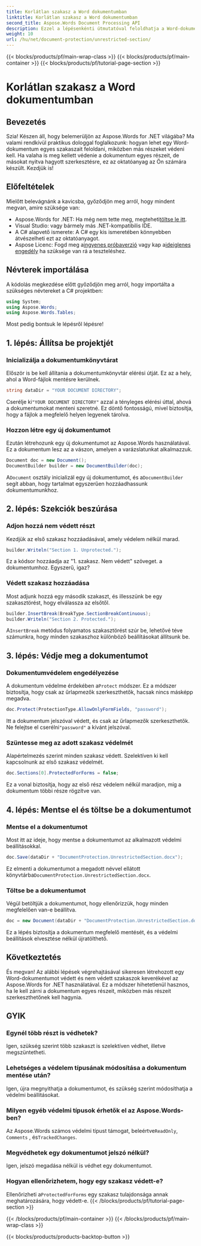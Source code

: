 ```yaml
---
title: Korlátlan szakasz a Word dokumentumban
linktitle: Korlátlan szakasz a Word dokumentumban
second_title: Aspose.Words Document Processing API
description: Ezzel a lépésenkénti útmutatóval feloldhatja a Word-dokumentum bizonyos szakaszait az Aspose.Words for .NET használatával. Tökéletes az érzékeny tartalmak védelmére.
weight: 10
url: /hu/net/document-protection/unrestricted-section/
---
```


{{< blocks/products/pf/main-wrap-class >}}
{{< blocks/products/pf/main-container >}}
{{< blocks/products/pf/tutorial-page-section >}}

# Korlátlan szakasz a Word dokumentumban

## Bevezetés

Szia! Készen áll, hogy belemerüljön az Aspose.Words for .NET világába? Ma valami rendkívül praktikus dologgal foglalkozunk: hogyan lehet egy Word-dokumentum egyes szakaszait feloldani, miközben más részeket védeni kell. Ha valaha is meg kellett védenie a dokumentum egyes részeit, de másokat nyitva hagyott szerkesztésre, ez az oktatóanyag az Ön számára készült. Kezdjük is!

## Előfeltételek

Mielőtt belevágnánk a kavicsba, győződjön meg arról, hogy mindent megvan, amire szüksége van:

-  Aspose.Words for .NET: Ha még nem tette meg, megteheti[töltse le itt](https://releases.aspose.com/words/net/).
- Visual Studio: vagy bármely más .NET-kompatibilis IDE.
- A C# alapvető ismerete: A C# egy kis ismeretében könnyebben átvészelheti ezt az oktatóanyagot.
-  Aspose Licenc: Fogd meg a[ingyenes próbaverzió](https://releases.aspose.com/) vagy kap a[ideiglenes engedély](https://purchase.aspose.com/temporary-license/) ha szüksége van rá a teszteléshez.

## Névterek importálása

A kódolás megkezdése előtt győződjön meg arról, hogy importálta a szükséges névtereket a C# projektben:

```csharp
using System;
using Aspose.Words;
using Aspose.Words.Tables;
```

Most pedig bontsuk le lépésről lépésre!

## 1. lépés: Állítsa be projektjét

### Inicializálja a dokumentumkönyvtárat

Először is be kell állítania a dokumentumkönyvtár elérési útját. Ez az a hely, ahol a Word-fájlok mentésre kerülnek.

```csharp
string dataDir = "YOUR DOCUMENT DIRECTORY";
```

 Cserélje ki`"YOUR DOCUMENT DIRECTORY"` azzal a tényleges elérési úttal, ahová a dokumentumokat menteni szeretné. Ez döntő fontosságú, mivel biztosítja, hogy a fájlok a megfelelő helyen legyenek tárolva.

### Hozzon létre egy új dokumentumot

Ezután létrehozunk egy új dokumentumot az Aspose.Words használatával. Ez a dokumentum lesz az a vászon, amelyen a varázslatunkat alkalmazzuk.

```csharp
Document doc = new Document();
DocumentBuilder builder = new DocumentBuilder(doc);
```

 A`Document` osztály inicializál egy új dokumentumot, és a`DocumentBuilder` segít abban, hogy tartalmat egyszerűen hozzáadhassunk dokumentumunkhoz.

## 2. lépés: Szekciók beszúrása

### Adjon hozzá nem védett részt

Kezdjük az első szakasz hozzáadásával, amely védelem nélkül marad.

```csharp
builder.Writeln("Section 1. Unprotected.");
```

Ez a kódsor hozzáadja az "1. szakasz. Nem védett" szöveget. a dokumentumhoz. Egyszerű, igaz?

### Védett szakasz hozzáadása

Most adjunk hozzá egy második szakaszt, és illesszünk be egy szakasztörést, hogy elválassza az elsőtől.

```csharp
builder.InsertBreak(BreakType.SectionBreakContinuous);
builder.Writeln("Section 2. Protected.");
```

 A`InsertBreak` metódus folyamatos szakasztörést szúr be, lehetővé téve számunkra, hogy minden szakaszhoz különböző beállításokat állítsunk be.

## 3. lépés: Védje meg a dokumentumot

### Dokumentumvédelem engedélyezése

 A dokumentum védelme érdekében a`Protect` módszer. Ez a módszer biztosítja, hogy csak az űrlapmezők szerkeszthetők, hacsak nincs másképp megadva.

```csharp
doc.Protect(ProtectionType.AllowOnlyFormFields, "password");
```

 Itt a dokumentum jelszóval védett, és csak az űrlapmezők szerkeszthetők. Ne felejtse el cserélni`"password"` a kívánt jelszóval.

### Szüntesse meg az adott szakasz védelmét

Alapértelmezés szerint minden szakasz védett. Szelektíven ki kell kapcsolnunk az első szakasz védelmét.

```csharp
doc.Sections[0].ProtectedForForms = false;
```

Ez a vonal biztosítja, hogy az első rész védelem nélkül maradjon, míg a dokumentum többi része rögzítve van.

## 4. lépés: Mentse el és töltse be a dokumentumot

### Mentse el a dokumentumot

Most itt az ideje, hogy mentse a dokumentumot az alkalmazott védelmi beállításokkal.

```csharp
doc.Save(dataDir + "DocumentProtection.UnrestrictedSection.docx");
```

 Ez elmenti a dokumentumot a megadott névvel ellátott könyvtárba`DocumentProtection.UnrestrictedSection.docx`.

### Töltse be a dokumentumot

Végül betöltjük a dokumentumot, hogy ellenőrizzük, hogy minden megfelelően van-e beállítva.

```csharp
doc = new Document(dataDir + "DocumentProtection.UnrestrictedSection.docx");
```

Ez a lépés biztosítja a dokumentum megfelelő mentését, és a védelmi beállítások elvesztése nélkül újratölthető.

## Következtetés

És megvan! Az alábbi lépések végrehajtásával sikeresen létrehozott egy Word-dokumentumot védett és nem védett szakaszok keverékével az Aspose.Words for .NET használatával. Ez a módszer hihetetlenül hasznos, ha le kell zárni a dokumentum egyes részeit, miközben más részeit szerkeszthetőnek kell hagynia.

## GYIK

### Egynél több részt is védhetek?
Igen, szükség szerint több szakaszt is szelektíven védhet, illetve megszüntetheti.

### Lehetséges a védelem típusának módosítása a dokumentum mentése után?
Igen, újra megnyithatja a dokumentumot, és szükség szerint módosíthatja a védelmi beállításokat.

### Milyen egyéb védelmi típusok érhetők el az Aspose.Words-ben?
 Az Aspose.Words számos védelmi típust támogat, beleértve`ReadOnly`, `Comments` , és`TrackedChanges`.

### Megvédhetek egy dokumentumot jelszó nélkül?
Igen, jelszó megadása nélkül is védhet egy dokumentumot.

### Hogyan ellenőrizhetem, hogy egy szakasz védett-e?
 Ellenőrizheti a`ProtectedForForms` egy szakasz tulajdonsága annak meghatározására, hogy védett-e.
{{< /blocks/products/pf/tutorial-page-section >}}

{{< /blocks/products/pf/main-container >}}
{{< /blocks/products/pf/main-wrap-class >}}

{{< blocks/products/products-backtop-button >}}
